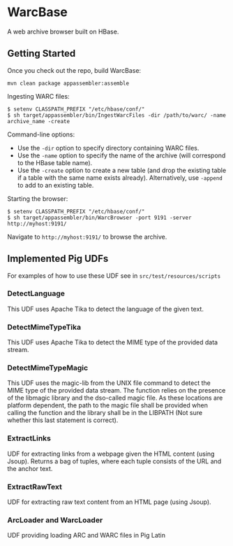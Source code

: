 WarcBase
========

A web archive browser built on HBase.

Getting Started
---------------

Once you check out the repo, build WarcBase:

```
mvn clean package appassembler:assemble
```

Ingesting WARC files:

```
$ setenv CLASSPATH_PREFIX "/etc/hbase/conf/"
$ sh target/appassembler/bin/IngestWarcFiles -dir /path/to/warc/ -name archive_name -create
```

Command-line options:

+ Use the `-dir` option to specify directory containing WARC files.
+ Use the `-name` option to specify the name of the archive (will correspond to the HBase table name).
+ Use the `-create` option to create a new table (and drop the existing table if a table with the same name exists already). Alternatively, use `-append` to add to an existing table.

Starting the browser:

```
$ setenv CLASSPATH_PREFIX "/etc/hbase/conf/"
$ sh target/appassembler/bin/WarcBrowser -port 9191 -server http://myhost:9191/
```

Navigate to `http://myhost:9191/` to browse the archive.

Implemented Pig UDFs
---------------

For examples of how to use these UDF see in `src/test/resources/scripts`

### DetectLanguage

This UDF uses Apache Tika to detect the language of the given text.

### DetectMimeTypeTika

This UDF uses Apache Tika to detect the MIME type of the provided data stream.

### DetectMimeTypeMagic

This UDF uses the magic-lib from the UNIX file command to detect the MIME type of the provided data stream. The function relies on the presence of the libmagic library and the dso-called magic file. As these locations are platform dependent, the path to the magic file shall be provided when calling the function and the library shall be in the LIBPATH (Not sure whether this last statement is correct).

### ExtractLinks

UDF for extracting links from a webpage given the HTML content (using Jsoup). Returns a bag of tuples, where each tuple consists of the URL and the anchor text.

### ExtractRawText

UDF for extracting raw text content from an HTML page (using Jsoup).

### ArcLoader and WarcLoader

UDF providing loading ARC and WARC files in Pig Latin



